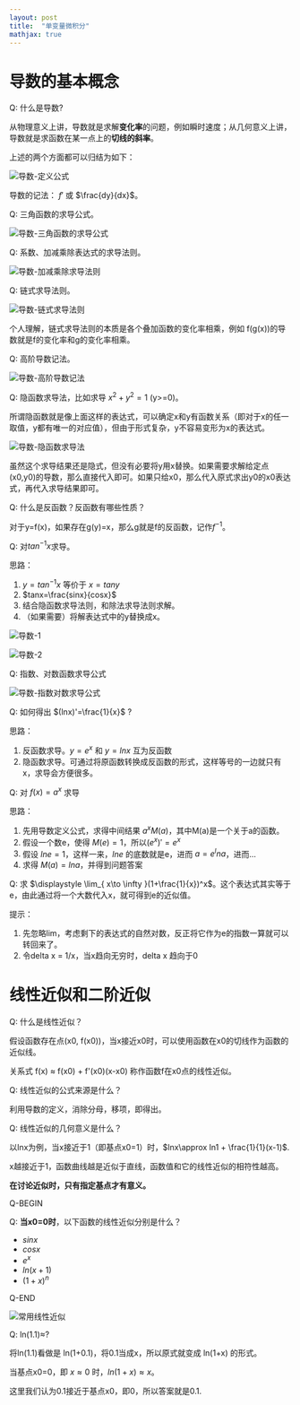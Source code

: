 ```yaml
---
layout: post
title:  "单变量微积分"
mathjax: true
---
```


# 导数的基本概念

Q: 什么是导数?

从物理意义上讲，导数就是求解**变化率**的问题，例如瞬时速度；从几何意义上讲，导数就是求函数在某一点上的**切线的斜率**。

上述的两个方面都可以归结为如下：

![导数-定义公式](image/单变量微积分/导数-定义公式.png)

导数的记法： $f'$ 或 $\frac{dy}{dx}$。

Q: 三角函数的求导公式。

![导数-三角函数的求导公式](image/单变量微积分/导数-三角函数的求导公式.jpg)

Q: 系数、加减乘除表达式的求导法则。

![导数-加减乘除求导法则](image/单变量微积分/导数-加减乘除求导法则.jpg)

Q: 链式求导法则。

![导数-链式求导法则](image/单变量微积分/导数-链式求导法则.jpg)

个人理解，链式求导法则的本质是各个叠加函数的变化率相乘，例如 f(g(x))的导数就是f的变化率和g的变化率相乘。

Q: 高阶导数记法。

![导数-高阶导数记法](image/单变量微积分/导数-高阶导数记法.jpg)

Q: 隐函数求导法，比如求导 $x^2+y^2=1$ (y>=0)。

所谓隐函数就是像上面这样的表达式，可以确定x和y有函数关系（即对于x的任一取值，y都有唯一的对应值），但由于形式复杂，y不容易变形为x的表达式。

![导数-隐函数求导法](image/单变量微积分/导数-隐函数求导法.jpg)

虽然这个求导结果还是隐式，但没有必要将y用x替换。如果需要求解给定点(x0,y0)的导数，那么直接代入即可。如果只给x0，那么代入原式求出y0的x0表达式，再代入求导结果即可。

Q: 什么是反函数？反函数有哪些性质？

对于y=f(x)，如果存在g(y)=x，那么g就是f的反函数，记作$f^{-1}$。

Q: 对$tan^{-1}x$求导。

思路：

1. $y=tan^{-1}x$ 等价于 $x=tany$
1. $tanx=\frac{sinx}{cosx}$
1. 结合隐函数求导法则，和除法求导法则求解。
1. （如果需要）将解表达式中的y替换成x。

![导数-1](image/单变量微积分/导数-1.jpg)

![导数-2](image/单变量微积分/导数-2.jpg)

Q: 指数、对数函数求导公式

![导数-指数对数求导公式](image/单变量微积分/导数-指数对数求导公式.jpg)

Q: 如何得出 $(lnx)'=\frac{1}{x}$ ?

思路：

1. 反函数求导。$y=e^x$ 和 $y=lnx$ 互为反函数
2. 隐函数求导。可通过将原函数转换成反函数的形式，这样等号的一边就只有x，求导会方便很多。

Q: 对 $f(x)=a^x$ 求导

思路：

1. 先用导数定义公式，求得中间结果 $a^x M(a)$，其中M(a)是一个关于a的函数。
1. 假设一个数e，使得 $M(e)=1$，所以$(e^x)'=e^x$
1. 假设 $lne=1$，这样一来，$lne$ 的底数就是e，进而 $a=e^lna$，进而...
1. 求得 $M(a)=lna$，并得到问题答案

Q: 求 $\displaystyle \lim_{ x\to \infty }(1+\frac{1}{x})^x$。这个表达式其实等于e，由此通过将一个大数代入x，就可得到e的近似值。

提示：

1. 先忽略lim，考虑剩下的表达式的自然对数，反正将它作为e的指数一算就可以转回来了。
1. 令delta x = 1/x，当x趋向无穷时，delta x 趋向于0

# 线性近似和二阶近似

Q: 什么是线性近似？

假设函数存在点(x0, f(x0))，当x接近x0时，可以使用函数在x0的切线作为函数的近似线。

关系式 f(x) ≈ f(x0) + f'(x0)(x-x0) 称作函数f在x0点的线性近似。

Q: 线性近似的公式来源是什么？

利用导数的定义，消除分母，移项，即得出。

Q: 线性近似的几何意义是什么？

以lnx为例，当x接近于1（即基点x0=1）时，$lnx\approx ln1 + \frac{1}{1}(x-1)$.

x越接近于1，函数曲线越是近似于直线，函数值和它的线性近似的相符性越高。

**在讨论近似时，只有指定基点才有意义。**

Q-BEGIN

Q: **当x0=0时**，以下函数的线性近似分别是什么？

* $sinx$
* $cosx$
* $e^x$
* $ln(x+1)$
* $(1+x)^n$

Q-END

![常用线性近似](image/单变量微积分/常用线性近似.png)

Q: ln(1.1)≈?

将ln(1.1)看做是 ln(1+0.1)，将0.1当成x，所以原式就变成 ln(1+x) 的形式。

当基点x0=0，即 $x\approx 0$ 时，$ln(1+x)\approx x$。

这里我们认为0.1接近于基点x0，即0，所以答案就是0.1.

